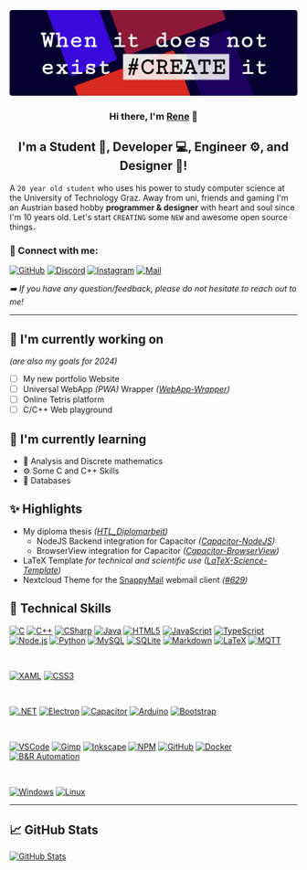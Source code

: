 <p align="center">
  <a href="https://hampoelz.net/">
    <img src="https://github.com/hampoelz/Branding/raw/master/rendered/banner/banner-small-rounded.png" alt="When it does not exist #CREATE it!">
  </a>
</p>

<h3 align="center">
Hi there, I'm <a href="https://hampoelz.net/" target="_blank" rel="noreferrer">Rene</a> 👋
</h3>

<h2 align="center">
I'm a Student 🎒, Developer 💻, Engineer ⚙️, and Designer 🎨!
</h2> 

A `20 year old student` who uses his power to study computer science at the University of Technology Graz. Away from uni, friends and gaming I'm an Austrian based hobby **programmer & designer** with heart and soul since I'm 10 years old. Let's start `CREATING` some `NEW` and awesome open source things.

### 🤝 Connect with me:
[![GitHub](https://img.shields.io/badge/GitHub-181717?style=for-the-badge&logo=github&logoColor=white)](https://github.com/hampoelz)
[![Discord](https://img.shields.io/badge/Discord-5865F2?style=for-the-badge&logo=discord&logoColor=white)](https://discord.com/users/347024172070862850)
[![Instagram](https://img.shields.io/badge/Instagram-E4405F?style=for-the-badge&logo=instagram&logoColor=white)](https://www.instagram.com/rene_hampi)
[![Mail](https://img.shields.io/badge/Email-EA4335?style=for-the-badge&logo=gmail&logoColor=white)](mailto:requests+github@hampoelz.net)
</br>

_➡️ If you have any question/feedback, please do not hesitate to reach out to me!_

---

## 🔭 I'm currently working on
_(are also my goals for 2024)_

- [ ] My new portfolio Website
- [ ] Universal WebApp _(PWA)_ Wrapper _([WebApp-Wrapper](https://github.com/hampoelz/WebApp-Wrapper))_
- [ ] Online Tetris platform
- [ ] C/C++ Web playground

## 🌱 I'm currently learning

- 📐 Analysis and Discrete mathematics
- ⚙️ Some C and C++ Skills
- 📘 Databases

## ✨ Highlights

- My diploma thesis _([HTL_Diplomarbeit](https://github.com/hampoelz/HTL_Diplomarbeit))_
  - NodeJS Backend integration for Capacitor _([Capacitor-NodeJS](https://github.com/hampoelz/Capacitor-NodeJS))_
  - BrowserView integration for Capacitor _([Capacitor-BrowserView](https://github.com/hampoelz/Capacitor-BrowserView))_
- LaTeX Template _for technical and scientific use_ _([LaTeX-Science-Template](https://github.com/hampoelz/LaTeX-Science-Template/wiki))_
- Nextcloud Theme for the [SnappyMail](https://github.com/the-djmaze/snappymail) webmail client _([#629](https://github.com/the-djmaze/snappymail/pull/629))_

## 💼 Technical Skills

[![C](https://img.shields.io/badge/Code-C-informational?style=flat&logo=C&color=A8B9CC)]([https://en.wikipedia.org/wiki/C++](https://en.wikipedia.org/wiki/C_(programming_language)))
[![C++](https://img.shields.io/badge/Code-C++-informational?style=flat&logo=Cplusplus&color=00599C)](https://en.wikipedia.org/wiki/C++)
[![CSharp](https://img.shields.io/badge/Code-CSharp-informational?style=flat&logo=CSharp&color=239120)](https://en.wikipedia.org/wiki/C_Sharp_(programming_language))
[![Java](https://img.shields.io/badge/Code-Java-informational?style=flat&logo=Java&color=007396)](https://en.wikipedia.org/wiki/Java_(programming_language))
[![HTML5](https://img.shields.io/badge/Code-HTML5-informational?style=flat&logo=HTML5&color=E34F26)](https://en.wikipedia.org/wiki/HTML5)
[![JavaScript](https://img.shields.io/badge/Code-JavaScript-informational?style=flat&logo=JavaScript&color=F7DF1E)](https://en.wikipedia.org/wiki/JavaScript)
[![TypeScript](https://img.shields.io/badge/Code-TypeScript-informational?style=flat&logo=TypeScript&color=3178C6)](https://en.wikipedia.org/wiki/TypeScript)
[![Node.js](https://img.shields.io/badge/Code-Node.js-informational?style=flat&logo=Node.js&color=339933)](https://en.wikipedia.org/wiki/Node.js)
[![Python](https://img.shields.io/badge/Code-Python-informational?style=flat&logo=Python&color=3776AB)](https://en.wikipedia.org/wiki/Python_(programming_language))
[![MySQL](https://img.shields.io/badge/Code-MySQL-informational?style=flat&logo=MySQL&color=4479A1)](https://en.wikipedia.org/wiki/MySQL)
[![SQLite](https://img.shields.io/badge/Code-SQLite-informational?style=flat&logo=SQLite&color=003B57)](https://en.wikipedia.org/wiki/SQLite)
[![Markdown](https://img.shields.io/badge/Code-Markdown-informational?style=flat&logo=Markdown&color=000000)](https://en.wikipedia.org/wiki/Markdown)
[![LaTeX](https://img.shields.io/badge/Code-LaTeX-informational?style=flat&logo=LaTeX&color=008080)](https://en.wikipedia.org/wiki/LaTeX)
[![MQTT](https://img.shields.io/badge/Code-MQTT-informational?style=flat&logo=MQTT&color=660066)](https://en.wikipedia.org/wiki/MQTT)

</br>

[![XAML](https://img.shields.io/badge/Style-XAML-informational?style=flat&logo=XAML&color=0C54C2)](https://de.wikipedia.org/wiki/Extensible_Application_Markup_Language)
[![CSS3](https://img.shields.io/badge/Style-CSS3-informational?style=flat&logo=CSS3&color=1572B6)](https://de.wikipedia.org/wiki/Cascading_Style_Sheets)

</br>

[![.NET](https://img.shields.io/badge/Framework-.NET-informational?style=flat&logo=.NET&color=512BD4)](https://dotnet.microsoft.com/en-us/)
[![Electron](https://img.shields.io/badge/Framework-Electron-informational?style=flat&logo=Electron&color=47848F)](https://www.electronjs.org/)
[![Capacitor](https://img.shields.io/badge/Framework-Capacitor-informational?style=flat&logo=Capacitor&color=119EFF)](https://capacitorjs.com/)
[![Arduino](https://img.shields.io/badge/Framework-Arduino-informational?style=flat&logo=Arduino&color=00979D)](https://www.arduino.cc/)
[![Bootstrap](https://img.shields.io/badge/Framework-Bootstrap-informational?style=flat&logo=Bootstrap&color=7952B3)](https://getbootstrap.com/)

</br>

[![VSCode](https://img.shields.io/badge/Tools-VSCode-informational?style=flat&logo=VisualStudioCode&color=007ACC)](https://code.visualstudio.com/)
[![Gimp](https://img.shields.io/badge/Tools-Gimp-informational?style=flat&logo=GIMP&color=5C5543)](https://www.gimp.org/)
[![Inkscape](https://img.shields.io/badge/Tools-Inkscape-informational?style=flat&logo=Inkscape&color=000000)](https://inkscape.org/)
[![NPM](https://img.shields.io/badge/Tools-NPM-informational?style=flat&logo=NPM&color=CB3837)](https://www.npmjs.com/)
[![GitHub](https://img.shields.io/badge/Tools-GitHub-informational?style=flat&logo=GitHub&color=181717)](https://github.com/)
[![Docker](https://img.shields.io/badge/Tools-Docker-informational?style=flat&logo=Docker&color=2496ED)](https://www.docker.com/)
[![B&R Automation](https://img.shields.io/badge/Tools-AutomationStudio-informational?style=flat&logo=BandRAutomation&color=FF8800)]()

</br>

[![Windows](https://img.shields.io/badge/System-Windows-informational?style=flat&logo=Windows&color=0078D6)]()
[![Linux](https://img.shields.io/badge/System-Linux-informational?style=flat&logo=Linux&color=FCC624)]()

---

## 📈 GitHub Stats 

[![GitHub Stats](https://github-readme-stats.vercel.app/api?username=hampoelz&show_icons=true)](https://github.com/hampoelz)
